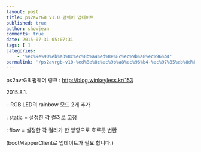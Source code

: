 ```yaml
---
layout: post
title: ps2avrGB V1.0 펌웨어 업데이트
published: true
author: showjean
comments: true
date: 2015-07-31 05:07:31
tags: [ ]
categories:
    - '%ec%9e%90%eb%a3%8c%ec%8b%a4%ed%8e%8c%ec%9b%a8%ec%96%b4'
permalink: '/ps2avrgb-v10-%ed%8e%8c%ec%9b%a8%ec%96%b4-%ec%97%85%eb%8d%b0%ec%9d%b4%ed%8a%b8-6'
---
```

ps2avrGB 펌웨어 링크 : http://blog.winkeyless.kr/153



2015.8.1.



&#8211; RGB LED의 rainbow 모드 2개 추가

: static = 설정한 각 컬러로 고정

: flow = 설정한 각 컬러가 한 방향으로 흐르듯 변환



(bootMapperClient로 업데이트가 필요 합니다.)